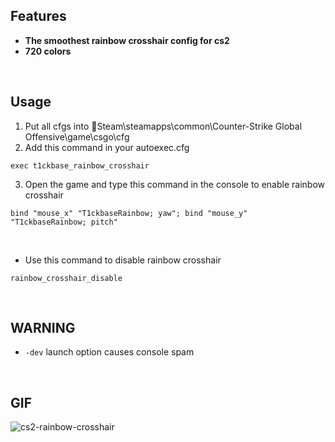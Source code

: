 ## Features
- **The smoothest rainbow crosshair config for cs2**
- **720 colors**

<br/>

## Usage
1. Put all cfgs into :file_folder:Steam\steamapps\common\Counter-Strike Global Offensive\game\csgo\cfg
2. Add this command in your autoexec.cfg
```
exec t1ckbase_rainbow_crosshair
```
3. Open the game and type this command in the console to enable rainbow crosshair
```
bind "mouse_x" "T1ckbaseRainbow; yaw"; bind "mouse_y" "T1ckbaseRainbow; pitch"
```
<br/>

- Use this command to disable rainbow crosshair
```
rainbow_crosshair_disable
```

<br/>

## WARNING
- `-dev` launch option causes console spam

<br/>

## GIF
![cs2-rainbow-crosshair](https://github.com/T1ckbase/cs2-rainbow-crosshair/assets/146760065/658b2ef6-32b3-4569-98bb-318aa6348b85)

